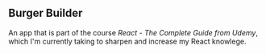 ## Burger Builder

An app that is part of the course *React - The Complete Guide from Udemy*, which I'm currently taking to sharpen and increase my React knowlege.
